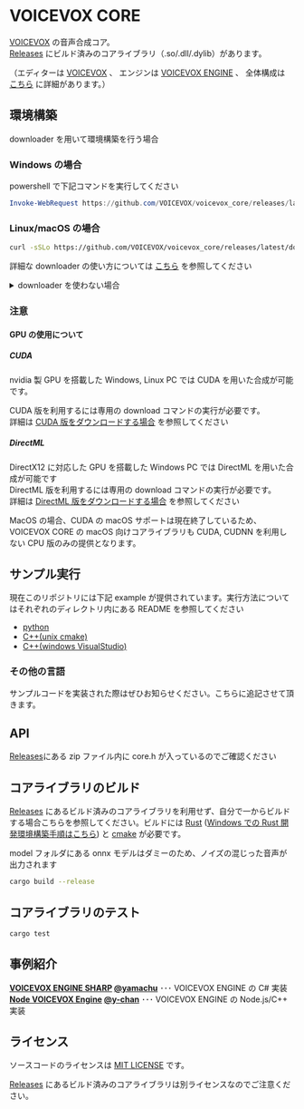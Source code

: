 # VOICEVOX CORE

[VOICEVOX](https://voicevox.hiroshiba.jp/) の音声合成コア。  
[Releases](https://github.com/VOICEVOX/voicevox_core/releases) にビルド済みのコアライブラリ（.so/.dll/.dylib）があります。

（エディターは [VOICEVOX](https://github.com/VOICEVOX/voicevox/) 、
エンジンは [VOICEVOX ENGINE](https://github.com/VOICEVOX/voicevox_engine/) 、
全体構成は [こちら](https://github.com/VOICEVOX/voicevox/blob/main/docs/%E5%85%A8%E4%BD%93%E6%A7%8B%E6%88%90.md) に詳細があります。）

## 環境構築

downloader を用いて環境構築を行う場合

### Windows の場合

powershell で下記コマンドを実行してください

```powershell
Invoke-WebRequest https://github.com/VOICEVOX/voicevox_core/releases/latest/download/Download.ps1 | powershell
```

### Linux/macOS の場合

```bash
curl -sSLo https://github.com/VOICEVOX/voicevox_core/releases/latest/download/download.sh | bash -s
```

詳細な downloader の使い方については [こちら](./docs/downloads/Download.md) を参照してください

<details>
<summary> downloader を使わない場合</summary>

#### GPU を使用する場合

<!--
#### Raspberry Pi (armhf)の場合

Raspberry Pi 用の ONNX Runtime は以下からダウンロードできます。

- <https://github.com/VOICEVOX/onnxruntime-builder/releases>

動作には、libgomp のインストールが必要です。
-->

### コアライブラリのダウンロードと配置

1. まず [Releases](https://github.com/VOICEVOX/voicevox_core/releases/latest) からダウンロードしたコアライブラリの zip を、適当なディレクトリ名で展開します。CUDA 版、DirectML 版はかならずその zip ファイルをダウンロードしてください。
2. CUDA,DirectML を利用するのであれば [追加ライブラリ](https://github.com/VOICEVOX/voicevox_additional_libraries/releases/latest) をダウンロードして展開したディレクトリに展開する。
3. tts 機能を使うのであれば次に [open_jtalk 公式](https://jaist.dl.sourceforge.net/project/open-jtalk/Dictionary/open_jtalk_dic-1.11/open_jtalk_dic_utf_8-1.11.tar.gz) から open_jtalk の辞書ファイルをダウンロードしてコアライブラリを展開したディレクトリに展開する。

</details>

### 注意

#### GPU の使用について

##### CUDA

nvidia 製 GPU を搭載した Windows, Linux PC では CUDA を用いた合成が可能です。

CUDA 版を利用するには専用の download コマンドの実行が必要です。  
詳細は [CUDA 版をダウンロードする場合](./docs/downloads/Download.md#cuda-版をダウンロードする場合) を参照してください

##### DirectML

DirectX12 に対応した GPU を搭載した Windows PC では DirectML を用いた合成が可能です  
DirectML 版を利用するには専用の download コマンドの実行が必要です。  
詳細は [DirectML 版をダウンロードする場合](./docs/downloads/Download.md#directml-版をダウンロードする場合) を参照してください

MacOS の場合、CUDA の macOS サポートは現在終了しているため、VOICEVOX CORE の macOS 向けコアライブラリも CUDA, CUDNN を利用しない CPU 版のみの提供となります。

<!--
#### Raspberry Piでの使用について

Raspberry PiなどのarmhアーキテクチャPCでの使用では、環境構築時に https://github.com/VOICEVOX/onnxruntime-builder/releases にある独自ビルドのonnxruntimeを使用する必要があります。
そのため、環境にあったファイルのURLを取得し、上記例の代わりに
```bash
python configure.py --ort_download_link <独自ビルドonnxruntimeのURL>
```
を実行してください

また、動作には、libgomp のインストールが必要です。

```shell
sudo apt install libgomp1
```
-->

## サンプル実行

現在このリポジトリには下記 example が提供されています。実行方法についてはそれぞれのディレクトリ内にある README を参照してください

- [python](./example/python)
- [C++(unix cmake)](./example/cpp/unix)
- [C++(windows VisualStudio)](./example/cpp/windows)

### その他の言語

サンプルコードを実装された際はぜひお知らせください。こちらに追記させて頂きます。

## API

[Releases](https://github.com/VOICEVOX/voicevox_core/releases)にある zip ファイル内に core.h が入っているのでご確認ください

## コアライブラリのビルド

[Releases](https://github.com/VOICEVOX/voicevox_core/releases) にあるビルド済みのコアライブラリを利用せず、自分で一からビルドする場合こちらを参照してください。ビルドには [Rust](https://www.rust-lang.org/ja) ([Windows での Rust 開発環境構築手順はこちら](https://docs.microsoft.com/ja-jp/windows/dev-environment/rust/setup)) と [cmake](https://cmake.org/download/) が必要です。

model フォルダにある onnx モデルはダミーのため、ノイズの混じった音声が出力されます

```bash
cargo build --release
```

## コアライブラリのテスト

```bash
cargo test
```

## 事例紹介

**[VOICEVOX ENGINE SHARP](https://github.com/yamachu/VoicevoxEngineSharp) [@yamachu](https://github.com/yamachu)** ･･･ VOICEVOX ENGINE の C# 実装  
**[Node VOICEVOX Engine](https://github.com/y-chan/node-voicevox-engine) [@y-chan](https://github.com/y-chan)** ･･･ VOICEVOX ENGINE の Node.js/C++ 実装

## ライセンス

ソースコードのライセンスは [MIT LICENSE](./LICENSE) です。

[Releases](https://github.com/VOICEVOX/voicevox_core/releases) にあるビルド済みのコアライブラリは別ライセンスなのでご注意ください。
